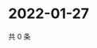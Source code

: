 # 2022-01-27

共 0 条

<!-- BEGIN WEIBO -->
<!-- 最后更新时间 Thu Jan 27 2022 05:08:25 GMT+0800 (China Standard Time) -->

<!-- END WEIBO -->
